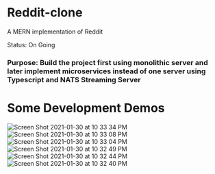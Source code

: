 # Reddit-clone
A MERN implementation of Reddit 

Status: On Going

### Purpose: Build the project first using monolithic server and later implement microservices instead of one server using Typescript and NATS Streaming Server


# Some Development Demos
![Screen Shot 2021-01-30 at 10 33 34 PM](https://user-images.githubusercontent.com/36856709/106374764-89c4b880-634b-11eb-814c-bef95fe1a985.png)
![Screen Shot 2021-01-30 at 10 33 08 PM](https://user-images.githubusercontent.com/36856709/106374767-8cbfa900-634b-11eb-9fce-0956c477776e.png)
![Screen Shot 2021-01-30 at 10 33 04 PM](https://user-images.githubusercontent.com/36856709/106374768-8cbfa900-634b-11eb-8102-662185310abe.png)
![Screen Shot 2021-01-30 at 10 32 49 PM](https://user-images.githubusercontent.com/36856709/106374769-8d583f80-634b-11eb-8010-cae29baab6fb.png)
![Screen Shot 2021-01-30 at 10 32 44 PM](https://user-images.githubusercontent.com/36856709/106374770-8d583f80-634b-11eb-8cb8-36ec441071f7.png)
![Screen Shot 2021-01-30 at 10 32 40 PM](https://user-images.githubusercontent.com/36856709/106374771-8d583f80-634b-11eb-8964-16abb090fa08.png)
